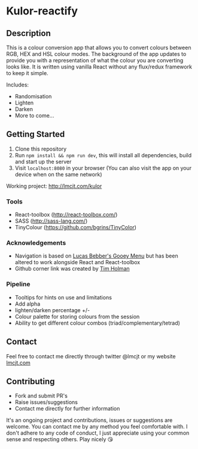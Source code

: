 # Kulor-reactify

## Description
This is a colour conversion app that allows you to convert colours between RGB, HEX and HSL colour modes. The background of the app updates to provide you with a representation of what the colour you are converting looks like. It is written using vanilla React without any flux/redux framework to keep it simple.

Includes:
* Randomisation
* Lighten
* Darken
* More to come...

## Getting Started
1. Clone this repository
2. Run `npm install && npm run dev`, this will install all dependencies, build and start up the server
3. Visit `localhost:8080` in your browser (You can also visit the app on your device when on the same network)

Working project: http://lmcjt.com/kulor

### Tools
- React-toolbox (http://react-toolbox.com/)
- SASS (http://sass-lang.com/)
- TinyColour (https://github.com/bgrins/TinyColor)

### Acknowledgements
- Navigation is based on [Lucas Bebber's Gooey Menu](http://codepen.io/lbebber/pen/rawQKR) but has been altered to work alongside React and React-toolbox
- Github corner link was created by [Tim Holman](http://tholman.com/github-corners/)

### Pipeline
- Tooltips for hints on use and limitations
- Add alpha
- lighten/darken percentage +/-
- Colour palette for storing colours from the session
- Ability to get different colour combos (triad/complementary/tetrad)

## Contact
Feel free to contact me directly through twitter @lmcjt or my website [lmcjt.com](http://lmcjt.com)

## Contributing
- Fork and submit PR's
- Raise issues/suggestions
- Contact me directly for further information

It's an ongoing project and contributions, issues or suggestions are welcome. You can contact me by any method you feel comfortable with. I don't adhere to any code of conduct, I just appreciate using your common sense and respecting others. Play nicely :kissing_heart:
